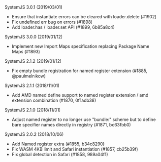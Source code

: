 SystemJS 3.0.1 (2019/03/01)
* Ensure that instantiate errors can be cleared with loader.delete (#1902)
* Fix undefined err bug on errors (#1898)
* Add loader.has / loader.set API (#1899, 6b85a8c4)

SystemJS 3.0.0 (2019/01/12)
* Implement new Import Maps specification replacing Package Name Maps (#1893)

SystemJS 2.1.2 (2019/01/12)
* Fix empty bundle registration for named register extension (#1885, @paulmelnikow)

SystemJS 2.1.1 (2018/11/01)
* Add AMD named define support to named register extension / amd extension combination (#1870, 0f1adb38)

SystemJS 2.1.0 (2018/11/01)
* Adjust named register to no longer use "bundle:" scheme but to define bare specifier names directly in registry (#1871, bc63fbb0)

SystemJS 2.0.2 (2018/10/06)
* Add Named register extra (#1855, b34c8290)
* Fix WASM 4KB limit and Safari instantiation (#1857, cb25b39f)
* Fix global detection in Safari (#1858, 989a04f1)